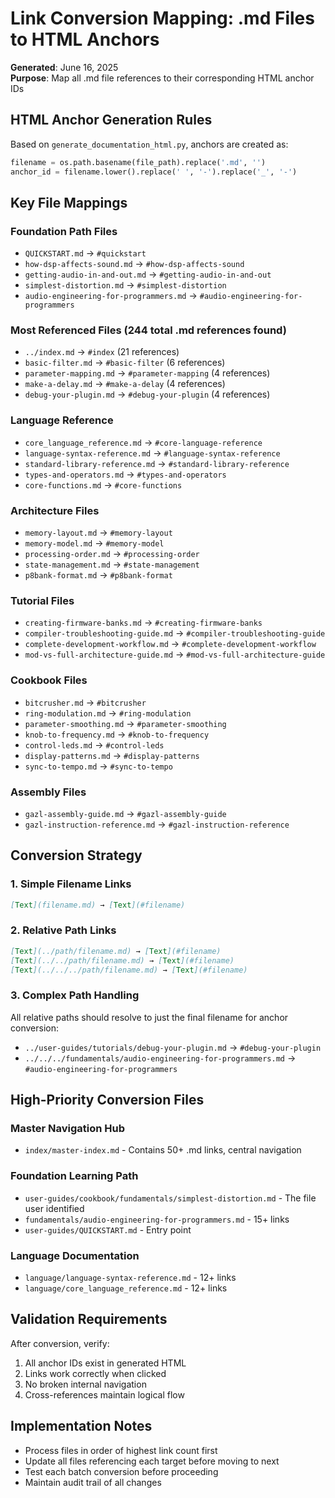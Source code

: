 # Link Conversion Mapping: .md Files to HTML Anchors

**Generated**: June 16, 2025  
**Purpose**: Map all .md file references to their corresponding HTML anchor IDs

## HTML Anchor Generation Rules

Based on `generate_documentation_html.py`, anchors are created as:
```python
filename = os.path.basename(file_path).replace('.md', '')
anchor_id = filename.lower().replace(' ', '-').replace('_', '-')
```

## Key File Mappings

### Foundation Path Files
- `QUICKSTART.md` → `#quickstart`
- `how-dsp-affects-sound.md` → `#how-dsp-affects-sound`
- `getting-audio-in-and-out.md` → `#getting-audio-in-and-out`
- `simplest-distortion.md` → `#simplest-distortion`
- `audio-engineering-for-programmers.md` → `#audio-engineering-for-programmers`

### Most Referenced Files (244 total .md references found)
- `../index.md` → `#index` (21 references)
- `basic-filter.md` → `#basic-filter` (6 references)
- `parameter-mapping.md` → `#parameter-mapping` (4 references)
- `make-a-delay.md` → `#make-a-delay` (4 references)
- `debug-your-plugin.md` → `#debug-your-plugin` (4 references)

### Language Reference
- `core_language_reference.md` → `#core-language-reference`
- `language-syntax-reference.md` → `#language-syntax-reference`
- `standard-library-reference.md` → `#standard-library-reference`
- `types-and-operators.md` → `#types-and-operators`
- `core-functions.md` → `#core-functions`

### Architecture Files
- `memory-layout.md` → `#memory-layout`
- `memory-model.md` → `#memory-model`
- `processing-order.md` → `#processing-order`
- `state-management.md` → `#state-management`
- `p8bank-format.md` → `#p8bank-format`

### Tutorial Files
- `creating-firmware-banks.md` → `#creating-firmware-banks`
- `compiler-troubleshooting-guide.md` → `#compiler-troubleshooting-guide`
- `complete-development-workflow.md` → `#complete-development-workflow`
- `mod-vs-full-architecture-guide.md` → `#mod-vs-full-architecture-guide`

### Cookbook Files
- `bitcrusher.md` → `#bitcrusher`
- `ring-modulation.md` → `#ring-modulation`
- `parameter-smoothing.md` → `#parameter-smoothing`
- `knob-to-frequency.md` → `#knob-to-frequency`
- `control-leds.md` → `#control-leds`
- `display-patterns.md` → `#display-patterns`
- `sync-to-tempo.md` → `#sync-to-tempo`

### Assembly Files
- `gazl-assembly-guide.md` → `#gazl-assembly-guide`
- `gazl-instruction-reference.md` → `#gazl-instruction-reference`

## Conversion Strategy

### 1. Simple Filename Links
```markdown
[Text](filename.md) → [Text](#filename)
```

### 2. Relative Path Links
```markdown
[Text](../path/filename.md) → [Text](#filename)
[Text](../../path/filename.md) → [Text](#filename)
[Text](../../../path/filename.md) → [Text](#filename)
```

### 3. Complex Path Handling
All relative paths should resolve to just the final filename for anchor conversion:
- `../user-guides/tutorials/debug-your-plugin.md` → `#debug-your-plugin`
- `../../../fundamentals/audio-engineering-for-programmers.md` → `#audio-engineering-for-programmers`

## High-Priority Conversion Files

### Master Navigation Hub
- `index/master-index.md` - Contains 50+ .md links, central navigation

### Foundation Learning Path
- `user-guides/cookbook/fundamentals/simplest-distortion.md` - The file user identified
- `fundamentals/audio-engineering-for-programmers.md` - 15+ links
- `user-guides/QUICKSTART.md` - Entry point

### Language Documentation
- `language/language-syntax-reference.md` - 12+ links
- `language/core_language_reference.md` - 12+ links

## Validation Requirements

After conversion, verify:
1. All anchor IDs exist in generated HTML
2. Links work correctly when clicked
3. No broken internal navigation
4. Cross-references maintain logical flow

## Implementation Notes

- Process files in order of highest link count first
- Update all files referencing each target before moving to next
- Test each batch conversion before proceeding
- Maintain audit trail of all changes